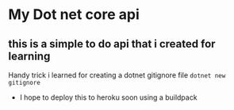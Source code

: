 # My Dot net core api
## this is a simple to do api that i created for learning 

Handy trick i learned for creating a dotnet gitignore file 
```dotnet new gitignore```

* I hope to deploy this to heroku soon using a buildpack
